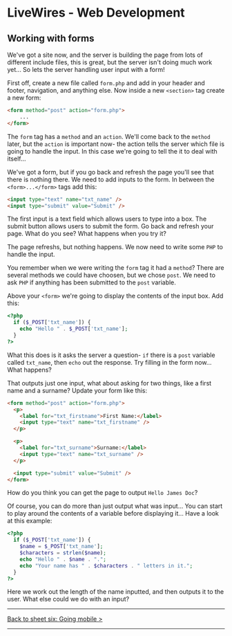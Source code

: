 # LiveWires - Web Development
## Working with forms

We've got a site now, and the server is building the page from lots of different include files, this is great, but the server isn't doing much work yet... So lets the server handling user input with a form!

First off, create a new file called `form.php` and add in your header and footer, navigation, and anything else. Now inside a new `<section>` tag create a new form:

```html
<form method="post" action="form.php">
    ...
</form>
```

The `form` tag has a `method` and an `action`. We'll come back to the `method` later, but the `action` is important now- the action tells the server which file is going to handle the input. In this case we're going to tell the it to deal with itself...

We've got a form, but if you go back and refresh the page you'll see that there is nothing there. We need to add inputs to the form. In between the `<form>...</form>` tags add this:

```html
<input type="text" name="txt_name" />
<input type="submit" value="Submit" />
```

The first input is a text field which allows users to type into a box. The submit button allows users to submit the form. Go back and refresh your page. What do you see? What happens when you try it?

The page refreshs, but nothing happens. We now need to write some `PHP` to handle the input.

You remember when we were writing the `form` tag it had a `method`? There are several methods we could have choosen, but we chose `post`. We need to ask `PHP` if anything has been submitted to the `post` variable.

Above your `<form>` we're going to display the contents of the input box. Add this:

```php
<?php
  if ($_POST['txt_name']) {
    echo "Hello " . $_POST['txt_name'];
  }
?>
```

What this does is it asks the server a question- `if` there is a `post` variable called `txt_name`, then `echo` out the response. Try filling in the form now... What happens?

That outputs just one input, what about asking for two things, like a first name and a surname? Update your form like this:

```html
<form method="post" action="form.php">
  <p>
    <label for="txt_firstname">First Name:</label>
    <input type="text" name="txt_firstname" />
  </p>

  <p>
    <label for="txt_surname">Surname:</label>
    <input type="text" name="txt_surname" />
  </p>

  <input type="submit" value="Submit" />
</form>
```

How do you think you can get the page to output `Hello James Doc`?

Of course, you can do more than just output what was input... You can start to play around the contents of a variable before displaying it... Have a look at this example:

```php
<?php
  if ($_POST['txt_name']) {
    $name = $_POST['txt_name'];
    $characters = strlen($name);
    echo "Hello " . $name . ".";
    echo "Your name has " . $characters . " letters in it.";
  }
?>
```

Here we work out the length of the name inputted, and then outputs it to the user. What else could we do with an input?

---

[Back to sheet six: Going mobile >](6-going-mobile.md)

---
